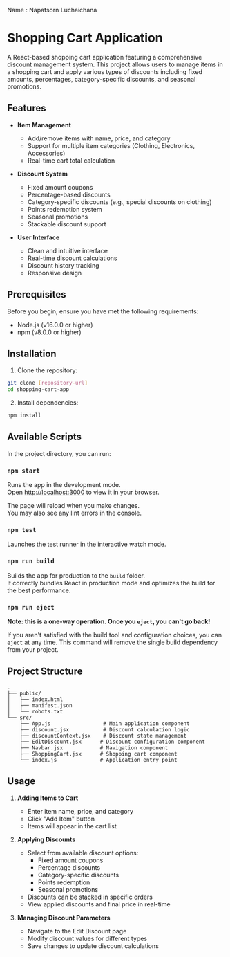 Name : Napatsorn Luchaichana
# Shopping Cart Application

A React-based shopping cart application featuring a comprehensive discount management system. This project allows users to manage items in a shopping cart and apply various types of discounts including fixed amounts, percentages, category-specific discounts, and seasonal promotions.

## Features

- **Item Management**
  - Add/remove items with name, price, and category
  - Support for multiple item categories (Clothing, Electronics, Accessories)
  - Real-time cart total calculation

- **Discount System**
  - Fixed amount coupons
  - Percentage-based discounts
  - Category-specific discounts (e.g., special discounts on clothing)
  - Points redemption system
  - Seasonal promotions
  - Stackable discount support

- **User Interface**
  - Clean and intuitive interface
  - Real-time discount calculations
  - Discount history tracking
  - Responsive design

## Prerequisites

Before you begin, ensure you have met the following requirements:
- Node.js (v16.0.0 or higher)
- npm (v8.0.0 or higher)

## Installation

1. Clone the repository:
```bash
git clone [repository-url]
cd shopping-cart-app
```

2. Install dependencies:
```bash
npm install
```

## Available Scripts

In the project directory, you can run:

### `npm start`

Runs the app in the development mode.\
Open [http://localhost:3000](http://localhost:3000) to view it in your browser.

The page will reload when you make changes.\
You may also see any lint errors in the console.

### `npm test`

Launches the test runner in the interactive watch mode.

### `npm run build`

Builds the app for production to the `build` folder.\
It correctly bundles React in production mode and optimizes the build for the best performance.

### `npm run eject`

**Note: this is a one-way operation. Once you `eject`, you can't go back!**

If you aren't satisfied with the build tool and configuration choices, you can `eject` at any time. This command will remove the single build dependency from your project.

## Project Structure

```
.
├── public/
│   ├── index.html
│   ├── manifest.json
│   └── robots.txt
└── src/
    ├── App.js                 # Main application component
    ├── discount.jsx           # Discount calculation logic
    ├── discountContext.jsx    # Discount state management
    ├── EditDiscount.jsx      # Discount configuration component
    ├── Navbar.jsx            # Navigation component
    ├── ShoppingCart.jsx      # Shopping cart component
    └── index.js              # Application entry point
```

## Usage

1. **Adding Items to Cart**
   - Enter item name, price, and category
   - Click "Add Item" button
   - Items will appear in the cart list

2. **Applying Discounts**
   - Select from available discount options:
     * Fixed amount coupons
     * Percentage discounts
     * Category-specific discounts
     * Points redemption
     * Seasonal promotions
   - Discounts can be stacked in specific orders
   - View applied discounts and final price in real-time

3. **Managing Discount Parameters**
   - Navigate to the Edit Discount page
   - Modify discount values for different types
   - Save changes to update discount calculations
